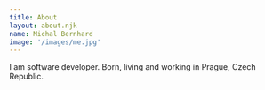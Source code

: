 ```yaml
---
title: About
layout: about.njk
name: Michal Bernhard
image: '/images/me.jpg'
---
```


I am software developer. Born, living and working in Prague, Czech Republic.


